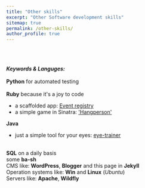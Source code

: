 ```yaml
---
title: "Other skills"
excerpt: "Other Software development skills"
sitemap: true
permalink: /other-skills/
author_profile: true
---
```

<br><br>

***Keywords & Languges:***<br> <br>
**Python** for automated testing<br><br>
**Ruby** because it's a joy to code <br>
- a scaffolded app: <a href="https://erex-rails-bp.herokuapp.com" target="_blank">Event registry</a><br>
- a simple game in Sinatra: <a href="https://glacial-reaches-11177.herokuapp.com" target="_blank">'Hangperson' </a><br>

**Java**
- just a simple tool for your eyes: <a href="https://eyetrainer.herokuapp.com/" target="_blank">eye-trainer</a><br><br>

**SQL** on a daily basis<br>
some **ba-sh**<br>
CMS like: **WordPress**, **Blogger** and this page in **Jekyll**<br>
Operation systems like: **Win** and **Linux** (*Ubuntu*)<br>
Servers like: **Apache**, **Wildfly**<br>
